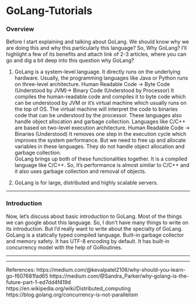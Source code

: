 # GoLang-Tutorials

<h3>Overview</h3>

Before I start explaining and talking about GoLang. We should know why we are doing this and why this particularly this language? So, Why GoLang? I’ll highlight a few of its benefits and attach link of 2-3 articles, where you can go and dig a bit deep into this question why GoLang?

  1. GoLang is a system-level language. It directly runs on the underlying hardware. Usually, the programming languages like Java or Python runs on three-level architecture. 
Human Readable Code -> Byte Code (Understood by JVM)-> Binary Code (Understood by Processor)
It compiles the human-readable code and compiles it to byte code which can be understood by  JVM or it’s virtual machine which usually runs on the top of OS. The virtual machine will interpret the code to binaries code that can be understood by the processor. These languages also handle object allocation and garbage collection. Languages like C/C++ are based on two-level execution architecture. 
Human Readable Code -> Binaries (Understood)
It removes one step in the execution cycle which improves the system performance. But we need to free up and allocate variables in these languages. They do not handle object allocation and garbage collection. 	
GoLang brings up both of these functionalities together. It is a compiled language like C/C++. So, it’s performance is almost similar to C/C++ and it also uses garbage collection and removal of objects. 

  2. GoLang is for large, distributed and highly scalable servers. 
<hr>
<h3>Introduction</h3>

Now, let’s discuss about basic introduction to GoLang. Most of the things we can google about this language. So, I don’t have many things to write on its introduction. But I’d really want to write about the specialty of GoLang.
GoLang is a statically typed compiled language. 
Built-in garbage collector and memory safety. 
It has UTF-8 encoding by default. 
It has built-in concurrency model with the help of GoRoutines.
<hr>

<hr>References:</h4> 
https://medium.com/@kevalpatel2106/why-should-you-learn-go-f607681fad65
https://medium.com/@Sandra_Parker/why-golang-is-the-future-part-1-ed7dd4f419d
https://en.wikipedia.org/wiki/Distributed_computing
https://blog.golang.org/concurrency-is-not-parallelism


